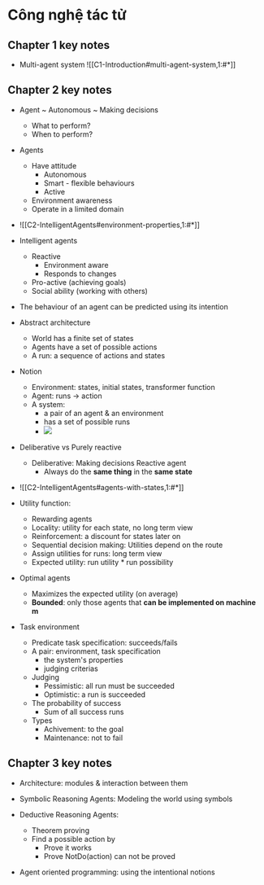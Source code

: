 # Công nghệ tác tử

## Chapter 1 key notes
- Multi-agent system ![[C1-Introduction#multi-agent-system,1:#*]]

## Chapter 2 key notes
- Agent ~ Autonomous ~ Making decisions
  - What to perform?
  - When to perform?

- Agents
  - Have attitude
    - Autonomous
    - Smart - flexible behaviours
    - Active
  - Environment awareness
  - Operate in a limited domain

- ![[C2-IntelligentAgents#environment-properties,1:#*]]

- Intelligent agents
  - Reactive
    - Environment aware
    - Responds to changes
  - Pro-active (achieving goals)
  - Social ability (working with others)

- The behaviour of an agent can be predicted using its intention

- Abstract architecture
  - World has a finite set of states
  - Agents have a set of possible actions
  - A run: a sequence of actions and states

- Notion
  - Environment: states, initial states, transformer function
  - Agent: runs -> action
  - A system: 
    - a pair of an agent & an environment
    - has a set of possible runs
    - ![](./assets/images/2021-12-19-17-55-51.png) 

- Deliberative vs Purely reactive
  - Deliberative: Making decisions Reactive agent
    - Always do the **same thing** in the **same state**

- ![[C2-IntelligentAgents#agents-with-states,1:#*]]

- Utility function:
  - Rewarding agents
  - Locality: utility for each state, no long term view
  - Reinforcement: a discount for states later on
  - Sequential decision making: Utilities depend on the route
  - Assign utilities for runs: long term view
  - Expected utility: run utility * run possibility

- Optimal agents
  - Maximizes the expected utility (on average)
  - **Bounded**: only those agents that **can be implemented on machine m**

- Task environment
  - Predicate task specification: succeeds/fails
  - A pair: environment, task specification
    - the system's properties
    - judging criterias
  - Judging
    - Pessimistic: all run must be succeeded
    - Optimistic: a run is succeeded
  - The probability of success
    - Sum of all success runs
  - Types
    - Achivement: to the goal
    - Maintenance: not to fail

## Chapter 3 key notes

- Architecture: modules & interaction between them

- Symbolic Reasoning Agents: Modeling the world using symbols

- Deductive Reasoning Agents:
  - Theorem proving
  - Find a possible action by
    - Prove it works
    - Prove NotDo(action) can not be proved

- Agent oriented programming: using the intentional notions